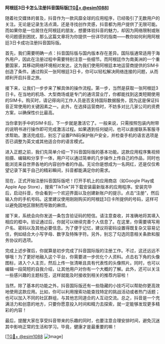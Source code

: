 **阿根廷3日卡怎么注册抖音国际版[[TG💪+ @esim1088](https://t.me/s/esim1088)]**

随着社交媒体的普及，抖音作为一款风靡全球的应用程序，已经吸引了无数用户的关注。无论是记录生活点滴，还是寻找创作灵感，抖音都为用户提供了无限可能。而如果你是一位居住在阿根廷的朋友，想要体验抖音的魅力，却因为网络限制或账号问题感到困扰，那么这篇文章将为你提供一份详尽的指南——教你如何利用阿根廷3日卡成功注册抖音国际版。

首先，我们需要明确一点：抖音国际版与国内版本存在差异。国际版通常适用于海外用户，因此在注册过程中需要特别注意一些细节。而阿根廷作为南美洲的一个重要国家，其移动网络环境相对发达，这为我们使用阿根廷本地运营商提供的SIM卡创造了条件。通过购买一张阿根廷3日卡，你可以轻松解决网络连接的问题，从而顺利开启抖音之旅。

接下来，让我们一步步来了解具体的操作流程。第一步，当然是获取一张阿根廷3日卡。在当地的机场、大型商场或是专门的通讯营业厅，你都能找到这类短期使用的SIM卡。购买时，请记得询问工作人员是否支持国际数据服务，因为这是保证抖音正常使用的关键因素之一。此外，在选择运营商时，不妨多对比几家公司的资费方案，以确保性价比最高。

当你拿到手中的SIM卡后，下一步就是激活它了。一般来说，只需按照包装内附带的说明书进行操作即可完成激活过程。如果遇到任何疑问，也可以直接联系客服寻求帮助。激活完成后，别忘了设置PIN码保护账户安全，并检查手机的语言选项是否已调整为英文或其他适合你的语言模式。

进入正题之前，我们先简单介绍一下抖音国际版的基本功能。这款应用程序集视频拍摄、编辑和分享于一体，用户可以通过简单的几步操作上传自己的作品，同时也能浏览来自世界各地的内容创作者的作品。无论你是想成为一名网红，还是仅仅希望记录下属于自己的精彩瞬间，抖音都能满足你的需求。

现在，正式开始注册抖音国际版吧！打开手机上的应用商店（如Google Play或Apple App Store），搜索“TikTok”并下载安装最新版本的应用程序。安装完毕后，启动抖音，你会看到一个欢迎界面以及创建新账户的提示。点击“注册”，然后输入你的手机号码。这里建议使用刚刚购买的阿根廷3日卡所提供的号码，这样可以避免因地区限制而导致的麻烦。

接下来，系统会向你发送一条包含验证码的短信。请注意查收，并准确地将其填入相应的框中。验证通过后，你就可以继续完善个人信息了。在这里，你需要填写用户名、密码以及其他必要信息。为了便于记忆，建议将密码设置得既复杂又容易记住，例如结合大小写字母、数字及特殊字符。另外，别忘了勾选同意相关条款和服务协议的选项。

完成上述步骤后，你就算是初步完成了抖音国际版的注册工作。不过，这还远远不够哦！为了更好地融入这个平台，你需要进一步优化个人资料。点击右下角的头像图标，进入个人主页，然后上传一张清晰且具有代表性的头像照片。同时，也可以编辑一段简短的自我介绍，让其他用户对你有一个大概的了解。此外，还可以关注一些感兴趣的主题标签，这样就能及时接收到相关的推荐内容啦！

当然，除了基本的功能之外，抖音国际版还有一些隐藏的小技巧可以帮助你更高效地使用这款应用。比如，你可以利用搜索功能查找特定的挑战活动或者热门话题；也可以加入不同的社区群组，与其他志同道合的人互动交流。总之，抖音是一个充满活力和创意的地方，只要你愿意投入时间和精力去探索，就一定能够发现更多精彩的内容！

最后，提醒大家在享受抖音带来的乐趣的同时，也要注意合理安排时间，避免沉迷其中影响正常的生活和学习。毕竟，健康才是最重要的嘛！

[[TG💪+ @esim1088](https://t.me/s/esim1088) ![Image](https://i.postimg.cc/4NQfJmqS/Snipaste-2025-05-13-00-14-12.png)]